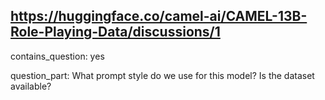 ## https://huggingface.co/camel-ai/CAMEL-13B-Role-Playing-Data/discussions/1

contains_question: yes

question_part: 
What prompt style do we use for this model? Is the dataset available?